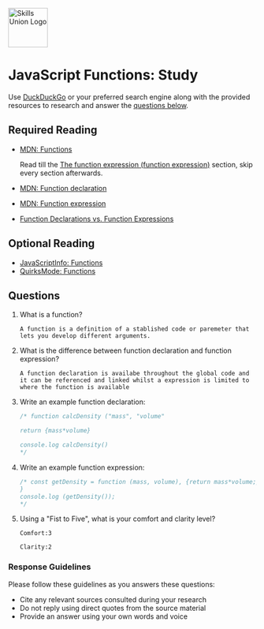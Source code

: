 [<img src="assets/images/su-logo.png" alt="Skills Union Logo" height="80px" />](https://www.skillsunion.com/)
# JavaScript Functions: Study

Use [DuckDuckGo](https://duckduckgo.com/) or your preferred search engine along with the provided resources to research and answer the [questions below](#questions).

## Required Reading

- [MDN: Functions](https://developer.mozilla.org/en-US/docs/Web/JavaScript/Reference/Functions)

  Read till the [The function expression (function expression)](https://developer.mozilla.org/en-US/docs/Web/JavaScript/Reference/Functions#the_function_expression_function_expression) section, skip every section afterwards.
- [MDN: Function declaration](https://developer.mozilla.org/en-US/docs/Web/JavaScript/Reference/Statements/function)
- [MDN: Function expression](https://developer.mozilla.org/en-US/docs/Web/JavaScript/Reference/Operators/function)
- [Function Declarations vs. Function Expressions](https://javascriptweblog.wordpress.com/2010/07/06/function-declarations-vs-function-expressions/)

## Optional Reading

- [JavaScriptInfo: Functions](https://javascript.info/function-basics)
- [QuirksMode: Functions](https://www.quirksmode.org/js/function.html)


## Questions

1. What is a function?

    ```
    A function is a definition of a stablished code or paremeter that lets you develop different arguments.
    ```

1. What is the difference between function declaration and function expression?

    ```
    A function declaration is availabe throughout the global code and it can be referenced and linked whilst a expression is limited to where the function is available
    ```

1. Write an example function declaration:

    ```js
    /* function calcDensity ("mass", "volume"
    
    return {mass*volume}
    
    console.log calcDensity()
    */
    ```

1. Write an example function expression:

    ```js
    /* const getDensity = function (mass, volume), {return mass*volume;}
    }
    console.log (getDensity());
    */
    ```

1. Using a "Fist to Five", what is your comfort and clarity level?

    ```
    Comfort:3

    Clarity:2
    ```

### Response Guidelines

Please follow these guidelines as you answers these questions:

- Cite any relevant sources consulted during your research
- Do not reply using direct quotes from the source material
- Provide an answer using your own words and voice
